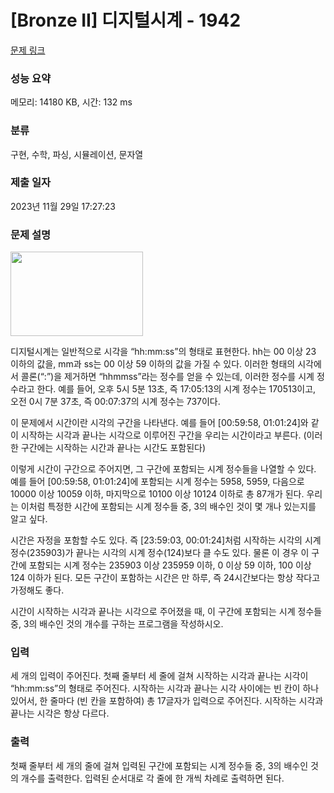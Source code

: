 # [Bronze II] 디지털시계 - 1942 

[문제 링크](https://www.acmicpc.net/problem/1942) 

### 성능 요약

메모리: 14180 KB, 시간: 132 ms

### 분류

구현, 수학, 파싱, 시뮬레이션, 문자열

### 제출 일자

2023년 11월 29일 17:27:23

### 문제 설명

<p><img width="212" height="135" alt="" src="https://www.acmicpc.net/JudgeOnline/upload/201007/cc.png"></p>
<p>디지털시계는 일반적으로 시각을 “hh:mm:ss”의 형태로 표현한다. hh는 00 이상 23 이하의 값을, mm과 ss는 00 이상 59 이하의 값을 가질 수 있다. 이러한 형태의 시각에서 콜론(“:”)을 제거하면 “hhmmss”라는 정수를 얻을 수 있는데, 이러한 정수를 시계 정수라고 한다. 예를 들어, 오후 5시 5분 13초, 즉 17:05:13의 시계 정수는 170513이고, 오전 0시 7분 37초, 즉 00:07:37의 시계 정수는 737이다.</p>
<p>이 문제에서 시간이란 시각의 구간을 나타낸다. 예를 들어 [00:59:58, 01:01:24]와 같이 시작하는 시각과 끝나는 시각으로 이루어진 구간을 우리는 시간이라고 부른다. (이러한 구간에는 시작하는 시간과 끝나는 시간도 포함된다)</p>
<p>이렇게 시간이 구간으로 주어지면, 그 구간에 포함되는 시계 정수들을 나열할 수 있다. 예를 들어 [00:59:58, 01:01:24]에 포함되는 시계 정수는 5958, 5959, 다음으로 10000 이상 10059 이하, 마지막으로 10100 이상 10124 이하로 총 87개가 된다. 우리는 이처럼 특정한 시간에 포함되는 시계 정수들 중, 3의 배수인 것이 몇 개나 있는지를 알고 싶다.</p>
<p>시간은 자정을 포함할 수도 있다. 즉 [23:59:03, 00:01:24]처럼 시작하는 시각의 시계 정수(235903)가 끝나는 시각의 시계 정수(124)보다 클 수도 있다. 물론 이 경우 이 구간에 포함되는 시계 정수는 235903 이상 235959 이하, 0 이상 59 이하, 100 이상 124 이하가 된다. 모든 구간이 포함하는 시간은 만 하루, 즉 24시간보다는 항상 작다고 가정해도 좋다.</p>
<p>시간이 시작하는 시각과 끝나는 시각으로 주어졌을 때, 이 구간에 포함되는 시계 정수들 중, 3의 배수인 것의 개수를 구하는 프로그램을 작성하시오.</p>

### 입력 

 <p>세 개의 입력이 주어진다. 첫째 줄부터 세 줄에 걸쳐 시작하는 시각과 끝나는 시각이 “hh:mm:ss”의 형태로 주어진다. 시작하는 시각과 끝나는 시각 사이에는 빈 칸이 하나 있어서, 한 줄마다 (빈 칸을 포함하여) 총 17글자가 입력으로 주어진다. 시작하는 시각과 끝나는 시각은 항상 다르다.</p>

### 출력 

 <p>첫째 줄부터 세 개의 줄에 걸쳐 입력된 구간에 포함되는 시계 정수들 중, 3의 배수인 것의 개수를 출력한다. 입력된 순서대로 각 줄에 한 개씩 차례로 출력하면 된다.</p>


